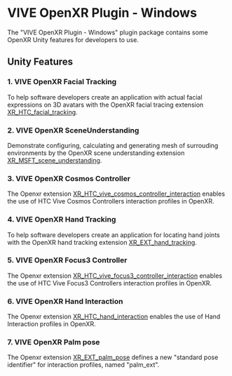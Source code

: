 # VIVE OpenXR Plugin - Windows
The "VIVE OpenXR Plugin - Windows" plugin package contains some OpenXR Unity features for developers to use.
## Unity Features
### 1. VIVE OpenXR Facial Tracking
To help software developers create an application with actual facial expressions on 3D avatars with the OpenXR facial tracing extension [XR_HTC_facial_tracking](https://www.khronos.org/registry/OpenXR/specs/1.0/html/xrspec.html#XR_HTC_facial_tracking).
### 2. VIVE OpenXR SceneUnderstanding
Demonstrate configuring, calculating and generating mesh of surrouding environments by the OpenXR scene understanding extension [XR_MSFT_scene_understanding](https://www.khronos.org/registry/OpenXR/specs/1.0/html/xrspec.html#XR_MSFT_scene_understanding).
### 3. VIVE OpenXR Cosmos Controller
The Openxr extension  [XR_HTC_vive_cosmos_controller_interaction](https://www.khronos.org/registry/OpenXR/specs/1.0/html/xrspec.html#XR_HTC_vive_cosmos_controller_interaction) enables the use of HTC Vive Cosmos Controllers interaction profiles in OpenXR.
### 4. VIVE OpenXR Hand Tracking
To help software developers create an application for locating hand joints with the OpenXR hand tracking extension [XR_EXT_hand_tracking](https://www.khronos.org/registry/OpenXR/specs/1.0/html/xrspec.html#XR_EXT_hand_tracking).
### 5. VIVE OpenXR Focus3 Controller
The Openxr extension  [XR_HTC_vive_focus3_controller_interaction](https://registry.khronos.org/OpenXR/specs/1.0/html/xrspec.html#XR_HTC_vive_focus3_controller_interaction) enables the use of HTC Vive Focus3 Controllers interaction profiles in OpenXR.
### 6. VIVE OpenXR Hand Interaction
The Openxr extension  [XR_HTC_hand_interaction](https://registry.khronos.org/OpenXR/specs/1.0/html/xrspec.html#XR_HTC_hand_interaction) enables the use of Hand Interaction profiles in OpenXR.
### 7. VIVE OpenXR Palm pose
The Openxr extension  [XR_EXT_palm_pose](https://registry.khronos.org/OpenXR/specs/1.0/html/xrspec.html#XR_EXT_palm_pose) defines a new "standard pose identifier" for interaction profiles, named "palm_ext".